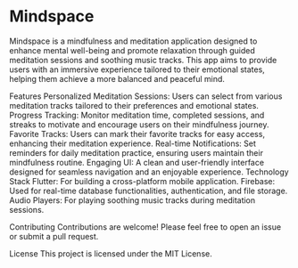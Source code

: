 # Mindspace

Mindspace is a mindfulness and meditation application designed to enhance mental well-being and promote relaxation through guided meditation sessions and soothing music tracks. This app aims to provide users with an immersive experience tailored to their emotional states, helping them achieve a more balanced and peaceful mind.

Features
Personalized Meditation Sessions: Users can select from various meditation tracks tailored to their preferences and emotional states.
Progress Tracking: Monitor meditation time, completed sessions, and streaks to motivate and encourage users on their mindfulness journey.
Favorite Tracks: Users can mark their favorite tracks for easy access, enhancing their meditation experience.
Real-time Notifications: Set reminders for daily meditation practice, ensuring users maintain their mindfulness routine.
Engaging UI: A clean and user-friendly interface designed for seamless navigation and an enjoyable experience.
Technology Stack
Flutter: For building a cross-platform mobile application.
Firebase: Used for real-time database functionalities, authentication, and file storage.
Audio Players: For playing soothing music tracks during meditation sessions.

Contributing
Contributions are welcome! Please feel free to open an issue or submit a pull request.

License
This project is licensed under the MIT License.
